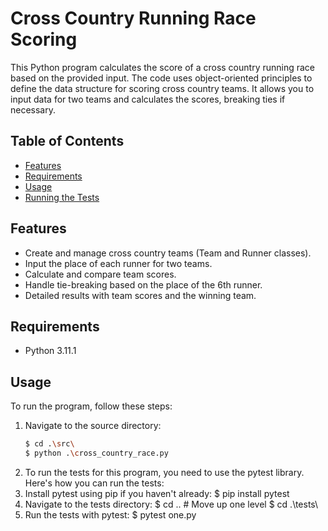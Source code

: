 # Cross Country Running Race Scoring

This Python program calculates the score of a cross country running race based on the provided input. The code uses object-oriented principles to define the data structure for scoring cross country teams. It allows you to input data for two teams and calculates the scores, breaking ties if necessary.

## Table of Contents

- [Features](#features)
- [Requirements](#requirements)
- [Usage](#usage)
- [Running the Tests](#running-the-tests)

## Features

- Create and manage cross country teams (Team and Runner classes).
- Input the place of each runner for two teams.
- Calculate and compare team scores.
- Handle tie-breaking based on the place of the 6th runner.
- Detailed results with team scores and the winning team.

## Requirements

- Python 3.11.1

## Usage

To run the program, follow these steps:

1. Navigate to the source directory:
   ```bash
   $ cd .\src\
   $ python .\cross_country_race.py
2. To run the tests for this program, you need to use the pytest library. Here's how you can run the tests:
3.  Install pytest using pip if you haven't already:
    $ pip install pytest
4.  Navigate to the tests directory:
    $ cd ..  # Move up one level
    $ cd .\tests\
5.  Run the tests with pytest:
    $ pytest one.py
